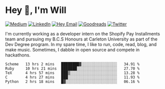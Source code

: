 # Hey 👋, I'm Will

<!-- --- Social Icons --- -->
[![Medium](https://img.shields.io/badge/Medium-3d3b36?style=flat&logo=Medium&logoColor=white&link=https://medium.com/@willrwang)](https://medium.com/@willrwang) 
[![LinkedIn](https://img.shields.io/badge/LinkedIn-blue?style=flat&logo=Linkedin&logoColor=white&link=https://www.linkedin.com/in/will-r-wang/)](https://www.linkedin.com/in/will-r-wang/) 
[![Hey Email](https://img.shields.io/badge/Hey-5522fa?style=flat&logo=Hey&logoColor=white&link=mailto:william.wang@hey.com)](mailto:william.wang@hey.com) 
[![Goodreads](https://img.shields.io/badge/Goodreads-9e7000?style=flat&logo=Goodreads&logoColor=white&link=http://goodreads.com/willrwang)](http://goodreads.com/willrwang)
[![Twitter](https://img.shields.io/badge/Twitter-1DA1F2?style=flat&logo=Twitter&logoColor=white&link=https://twitter.com/willrwang)](https://twitter.com/willrwang) 

<!-- --- About Me --- -->
I'm currently working as a developer intern on the Shopify Pay Installments team and pursuing my B.C.S Honours at Carleton University as part of the Dev Degree program. In my spare time, I like to run, code, read, blog, and make music. Sometimes, I dabble in open source and compete in hackathons.

<!--START_SECTION:waka-->
```text
Scheme   13 hrs 2 mins   ████████▓░░░░░░░░░░░░░░░░   34.91 % 
Ruby     10 hrs 21 mins  ███████░░░░░░░░░░░░░░░░░░   27.70 % 
TeX      4 hrs 57 mins   ███▒░░░░░░░░░░░░░░░░░░░░░   13.28 % 
C        4 hrs 27 mins   ███░░░░░░░░░░░░░░░░░░░░░░   11.93 % 
Python   2 hrs 18 mins   █▓░░░░░░░░░░░░░░░░░░░░░░░   06.16 % 
```
<!--END_SECTION:waka-->

<!--
--- Tools and technologies: ---
```javascript
const will = {
    askMeAbout: ["ml", "web dev", "hackathons"],
    technologies:{
        backEnd: ["nodejs", "express", "python"],
        frontEnd: ["angular"],
        mobileApp: ["ionic","angular"],
        database: ["mongo","mySql"],
    },
}

--- Github Badge ---
```
[![Github](https://img.shields.io/badge/Github-Black?style=flat&logo=Github&logoColor=white&link=https://github.com/will-r-wang)](https://github.com/will-r-wang)

--- Premade Template ---
**will-r-wang/will-r-wang** is a ✨ _special_ ✨ repository because its `README.md` (this file) appears on your GitHub profile.

Here are some ideas to get you started:

- 🔭 I’m currently working on ...
- 🌱 I’m currently learning ...
- 👯 I’m looking to collaborate on ...
- 🤔 I’m looking for help with ...
- 💬 Ask me about ...
- 📫 How to reach me: ...
- 😄 Pronouns: ...
- ⚡ Fun fact: ...

--- Github Stats ---
![Will's Github Stats](https://github-readme-stats.vercel.app/api?username=will-r-wang&count_private=true&show_icons=true&theme=prussian)

--- Minimalist Design ---
## Find me around the 🌎
- Catching up with the latest on [Medium](https://medium.com/@willrwang) 📰
- Brushing up on development or reading for fun on [Goodreads](https://goodreads.com/willrwang)
- Sharing updates on [LinkedIn](https://www.linkedin.com/in/will-r-wang) and [Twitter](https://twitter.com/willrwang)

--- Visitor Tracking Badge ---
![](https://visitor-badge.glitch.me/badge?page_id=will-r-wang.will-r-wang)
-->
